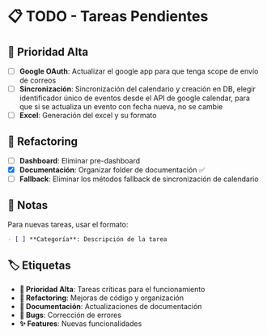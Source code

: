 # 📋 TODO - Tareas Pendientes

## 🎯 Prioridad Alta

- [ ] **Google OAuth**: Actualizar el google app para que tenga scope de envío de correos
- [ ] **Sincronización**: Sincronización del calendario y creación en DB, elegir identificador único de eventos desde el API de google calendar, para que si se actualiza un evento con fecha nueva, no se cambie
- [ ] **Excel**: Generación del excel y su formato

## 🔧 Refactoring

- [ ] **Dashboard**: Eliminar pre-dashboard
- [x] **Documentación**: Organizar folder de documentación ✅
- [ ] **Fallback**: Eliminar los métodos fallback de sincronización de calendario

## 📝 Notas

Para nuevas tareas, usar el formato:
```markdown
- [ ] **Categoría**: Descripción de la tarea
```

## 🏷️ Etiquetas

- **🎯 Prioridad Alta**: Tareas críticas para el funcionamiento
- **🔧 Refactoring**: Mejoras de código y organización
- **📝 Documentación**: Actualizaciones de documentación
- **🐛 Bugs**: Corrección de errores
- **✨ Features**: Nuevas funcionalidades